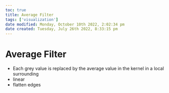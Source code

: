 ```yaml
---
toc: true
title: Average Filter
tags: ['visualization']
date modified: Monday, October 10th 2022, 2:02:34 pm
date created: Tuesday, July 26th 2022, 8:33:15 pm
---
```


# Average Filter
- Each grey value is replaced by the average value in the kernel in a local surrounding
- linear
- flatten edges



